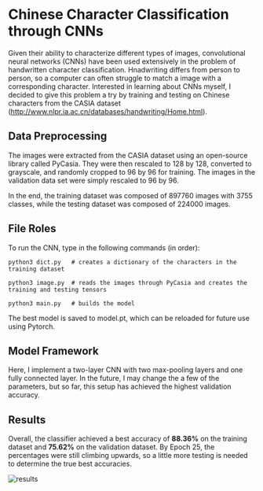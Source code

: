 # Chinese Character Classification through CNNs

Given their ability to characterize different types of images, convolutional neural networks (CNNs) have been used extensively in the problem of handwritten character classification. Hnadwriting differs from person to person, so a computer can often struggle to match a image with a corresponding character. Interested in learning about CNNs myself, I decided to give this problem a try by training and testing on Chinese characters from the CASIA dataset (http://www.nlpr.ia.ac.cn/databases/handwriting/Home.html).

## Data Preprocessing

The images were extracted from the CASIA dataset using an open-source library called PyCasia. They were then rescaled to 128 by 128, converted to grayscale, and randomly cropped to 96 by 96 for training. The images in the validation data set were simply rescaled to 96 by 96.

In the end, the training dataset was composed of 897760 images with 3755 classes, while the testing dataset was composed of 224000 images.

## File Roles

To run the CNN, type in the following commands (in order):
```
python3 dict.py   # creates a dictionary of the characters in the training dataset

python3 image.py  # reads the images through PyCasia and creates the training and testing tensors

python3 main.py   # builds the model
```

The best model is saved to model.pt, which can be reloaded for future use using Pytorch.

## Model Framework

Here, I implement a two-layer CNN with two max-pooling layers and one fully connected layer. In the future, I may change the a few of the parameters, but so far, this setup has achieved the highest validation accuracy.

## Results

Overall, the classifier achieved a best accuracy of **88.36%** on the training dataset and **75.62%** on the validation dataset. By Epoch 25, the percentages were still climbing upwards, so a little more testing is needed to determine the true best accuracies.

![results](https://raw.githubusercontent.com/williamhu99/chinese-character-classifier/master/Images/results.png)
